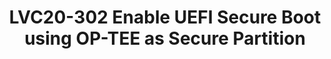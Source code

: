 ---
categories:
- lvc20
description: UEFI Secure boot is a verification mechanism for ensuring that code launched
  by the device firmware is trusted and that each efi payload loaded is validated.<br>According
  to the UEFI Spec these keys, certificates against which the images are verified
  are stored as Authenticated Variables in UEFI. UEFI Authenticated Variable is designed
  to provision and maintain the UEFI secure boot status.<br><br>An authenticated variable
  implementation requires an isolated<br>execution environment to do the authentication
  and update variables.<br>Up to now using a secure flash for variable, implied disabling
  a<br>Secure OS, since the mechanism for storing variables and running a Trusted
  OS is mutually exclusive.<br><br>Management Mode (MM) is a generic term used to
  describe a secure isolated execution environment provided by the CPU and related
  silicon that is entered when the CPU detects a MMI.<br>- For x86 systems, this can
  be implemented with System<br>Management Mode (SMM).<br>- For ARM systems, this
  can be implemented with TrustZone (TZ).<br><br>So with Management Mode, we can say
  that core provides a<br>Secure Partition kind of thing to run Secure Software.<br><br>In
  this presentation we will discuss how on ARM based systems, OP-TEE provides a Secure
  Partition kind of environment to run software for saving authenticated variables
image: /assets/images/featured-images/lvc20/LVC20-302.png
session_id: LVC20-302
session_room: '[Track 1] IoT/Edge/Embedded'
session_slot:
  end_time: 2020-09-24 16:10
  start_time: 2020-09-24 15:45
session_speakers:
- speaker_bio: Having a total experience of 7 years in Embedded Programming.&lt;br
    /&gt; Worked on various areas including PKCS#11, Arm TrustZone, OP-TEE, OpenSSL,
    Networking.
  speaker_company: NXP
  speaker_image: http://avatars.sched.co/b/44/8935403/avatar.jpg.320x320px.jpg?a8e
  speaker_name: Sahil Malhotra
  speaker_position: Lead Software Engineer
  speaker_role: attendee, speaker
- speaker_bio: Linux kernel developer with a taste for networking and performance
  speaker_company: Linaro
  speaker_image: http://avatars.sched.co/e/a0/7234895/avatar.jpg.320x320px.jpg?dcc
  speaker_name: Ilias Apalodimas
  speaker_position: Tech Lead
  speaker_role: attendee, speaker
session_track: Security
tag: session
tags: Security
title: LVC20-302 Enable UEFI Secure Boot using OP-TEE as Secure Partition
---
